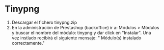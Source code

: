 # Tinypng


1. Descargar el fichero tinypng.zip
2. En la administración de Prestashop (backoffice) ir a: Módulos > Módulos y buscar el nombre del módulo: tinypng y dar click en "Instalar". Una vez instlado recibirá el siguiente mensaje: " Módulo(s) instalado correctamente."
